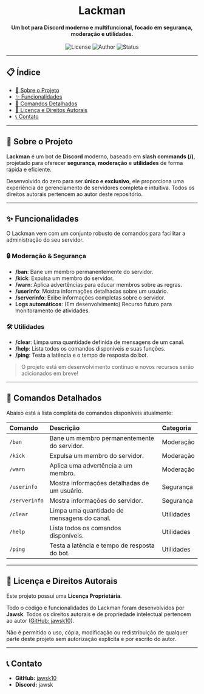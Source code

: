 <h1 align="center">Lackman</h1>

<p align="center">
  <strong>Um bot para Discord moderno e multifuncional, focado em segurança, moderação e utilidades.</strong>
  <br />
  <br />
  <img src="https://img.shields.io/badge/licença-Proprietária-red" alt="License">
  <img src="https://img.shields.io/badge/autor-jawsk10-blue" alt="Author">
  <img src="https://img.shields.io/badge/status-Ativo-brightgreen" alt="Status">
</p>

---

## 📋 Índice

- [📖 Sobre o Projeto](#-sobre-o-projeto)
- [✨ Funcionalidades](#-funcionalidades)
- [🤖 Comandos Detalhados](#-comandos-detalhados)
- [📜 Licença e Direitos Autorais](#-licença-e-direitos-autorais)
- [📞 Contato](#-contato)

---

## 📖 Sobre o Projeto

**Lackman** é um bot de **Discord** moderno, baseado em **slash commands (/)**, projetado para oferecer **segurança**, **moderação** e **utilidades** de forma rápida e eficiente.

Desenvolvido do zero para ser **único e exclusivo**, ele proporciona uma experiência de gerenciamento de servidores completa e intuitiva. Todos os direitos autorais pertencem ao autor deste repositório.

---

## ✨ Funcionalidades

O Lackman vem com um conjunto robusto de comandos para facilitar a administração do seu servidor.

### 🔒 Moderação & Segurança
- **/ban**: Bane um membro permanentemente do servidor.
- **/kick**: Expulsa um membro do servidor.
- **/warn**: Aplica advertências para educar membros sobre as regras.
- **/userinfo**: Mostra informações detalhadas sobre um usuário.
- **/serverinfo**: Exibe informações completas sobre o servidor.
- **Logs automáticos**: (Em desenvolvimento) Recurso futuro para monitoramento de atividades.

### 🛠️ Utilidades
- **/clear**: Limpa uma quantidade definida de mensagens de um canal.
- **/help**: Lista todos os comandos disponíveis e suas funções.
- **/ping**: Testa a latência e o tempo de resposta do bot.

> O projeto está em desenvolvimento contínuo e novos recursos serão adicionados em breve!

---

## 🤖 Comandos Detalhados

Abaixo está a lista completa de comandos disponíveis atualmente:

| Comando     | Descrição                                    | Categoria   |
| :---------- | :------------------------------------------- | :---------- |
| `/ban`      | Bane um membro permanentemente do servidor.    | Moderação   |
| `/kick`     | Expulsa um membro do servidor.                 | Moderação   |
| `/warn`     | Aplica uma advertência a um membro.            | Moderação   |
| `/userinfo` | Mostra informações detalhadas de um usuário.   | Segurança   |
| `/serverinfo`| Mostra informações do servidor.              | Segurança   |
| `/clear`    | Limpa uma quantidade de mensagens do canal.    | Utilidades  |
| `/help`     | Lista todos os comandos disponíveis.           | Utilidades  |
| `/ping`     | Testa a latência e tempo de resposta do bot.   | Utilidades  |

---

## 📜 Licença e Direitos Autorais

Este projeto possui uma **Licença Proprietária**.

Todo o código e funcionalidades do Lackman foram desenvolvidos por **Jawsk**. Todos os direitos autorais e de propriedade intelectual pertencem ao autor ([GitHub: jawsk10](https://github.com/jawsk10)).

Não é permitido o uso, cópia, modificação ou redistribuição de qualquer parte deste projeto sem autorização explícita e por escrito do autor.

---

## 📞 Contato

- **GitHub:** [jawsk10](https://github.com/jawsk10)
- **Discord:** jawsk
